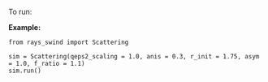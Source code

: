 To run:

**Example:**  
```
from rays_swind import Scattering
 
sim = Scattering(qeps2_scaling = 1.0, anis = 0.3, r_init = 1.75, asym = 1.0, f_ratio = 1.1)
sim.run()
``` 
